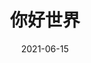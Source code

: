 ---
layout: page
title: 你好世界
description: >
  日本的动画 x 穿越 x 爱情系列作品之一。
category: 电影
img: assets/img/movie/2021/你好世界.webp
star: 3
date: 2021-06-15
---